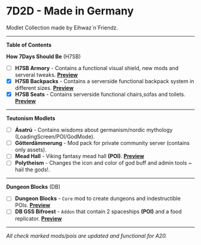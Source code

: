 # 7D2D - Made in Germany

Modlet Collection made by Eihwaz´n´Friendz.

--- --- --- --- --- --- --- --- ---

**Table of Contents**

**How 7Days Should Be** (H7SB)

- [ ] **H7SB Armory** - Contains a functional visual shield, new mods and serveral tweaks. [**Preview**](https://www.youtube.com/watch?v=6fr4fM59Bx4)
- [x] **H7SB Backpacks** - Contains a serverside functional backpack system in different sizes. [**Preview**](https://www.youtube.com/watch?v=bTEWDJeKjvE)
- [x] **H7SB Seats** - Contains serverside functional chairs,sofas and toilets. [**Preview**](https://www.youtube.com/watch?v=a6ckGaqOIjU)
 
--- --- --- --- --- --- --- --- ---

**Teutonism Modlets**

- [ ] **Ásatrú** - Contains wisdoms about germanism/nordic mythology (LoadingScreen/POI/GodMode).
- [ ] **Götterdämmerung** - Mod pack for private community server (contains only assets).
- [ ] **Mead Hall** - Viking fantasy mead hall **(POI)**. [**Preview**](https://www.youtube.com/watch?v=eY4LHRiHKdc)
- [ ] **Polytheism** - Changes the icon and color of god buff and admin tools ~ hail the gods!.
 
--- --- --- --- --- --- --- --- ---

**Dungeon Blocks** (DB)

- [ ] **Dungeon Blocks** - `Core` mod to create dungeons and indestructible POIs. [**Preview**](https://www.youtube.com/watch?v=va9GKprpzfA)
- [ ] **DB GSS Bifroest** - `Addon` that contain 2 spaceships **(POI)** and a food replicator. [**Preview**](https://www.youtube.com/watch?v=cfCF_4b4Q74)

--- --- --- --- --- --- --- --- ---

*All check marked mods/pois are updated and functional for A20.*
